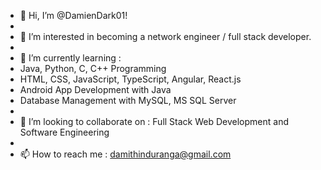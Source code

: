 - 👋 Hi, I’m @DamienDark01!
-
- 👀 I’m interested in becoming a network engineer / full stack developer.
-
- 🌱 I’m currently learning :
- Java, Python, C, C++ Programming
- HTML, CSS, JavaScript, TypeScript, Angular, React.js
- Android App Development with Java
- Database Management with MySQL, MS SQL Server
-
- 💞️ I’m looking to collaborate on : Full Stack Web Development and Software Engineering
-
- 📫 How to reach me : damithinduranga@gmail.com

<!---
DamienDark01/DamienDark01 is a ✨ special ✨ repository because its `README.md` (this file) appears on your GitHub profile.
You can click the Preview link to take a look at your changes.
--->
